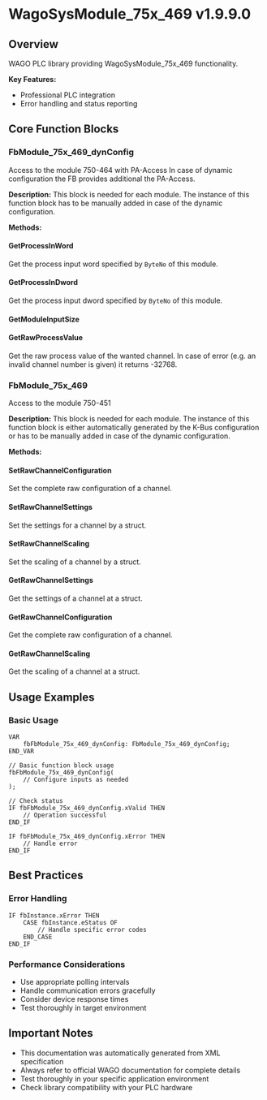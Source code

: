 # WagoSysModule_75x_469 v1.9.9.0

## Overview
WAGO PLC library providing WagoSysModule_75x_469 functionality.

**Key Features:**
- Professional PLC integration
- Error handling and status reporting

## Core Function Blocks

### FbModule_75x_469_dynConfig
Access to the module 750-464 with PA-Access In case of dynamic configuration the FB provides additional the PA-Access.

**Description:**
This block is needed for each module. The instance of this function block has to be manually added in case of the dynamic configuration.

**Methods:**

#### GetProcessInWord
Get the process input word specified by ``ByteNo`` of this module.

#### GetProcessInDword
Get the process input dword specified by ``ByteNo`` of this module.

#### GetModuleInputSize
#### GetRawProcessValue
Get the raw process value of the wanted channel. In case of error (e.g. an invalid channel number is given) it returns -32768.

### FbModule_75x_469
Access to the module 750-451

**Description:**
This block is needed for each module. The instance of this function block is either automatically generated by the K-Bus configuration or has to be manually added in case of the dynamic configuration.

**Methods:**

#### SetRawChannelConfiguration
Set the complete raw configuration of a channel.

#### SetRawChannelSettings
Set the settings for a channel by a struct.

#### SetRawChannelScaling
Set the scaling of a channel by a struct.

#### GetRawChannelSettings
Get the settings of a channel at a struct.

#### GetRawChannelConfiguration
Get the complete raw configuration of a channel.

#### GetRawChannelScaling
Get the scaling of a channel at a struct.

## Usage Examples

### Basic Usage
```iec
VAR
    fbFbModule_75x_469_dynConfig: FbModule_75x_469_dynConfig;
END_VAR

// Basic function block usage
fbFbModule_75x_469_dynConfig(
    // Configure inputs as needed
);

// Check status
IF fbFbModule_75x_469_dynConfig.xValid THEN
    // Operation successful
END_IF

IF fbFbModule_75x_469_dynConfig.xError THEN
    // Handle error
END_IF
```

## Best Practices

### Error Handling
```iec
IF fbInstance.xError THEN
    CASE fbInstance.eStatus OF
        // Handle specific error codes
    END_CASE
END_IF
```

### Performance Considerations
- Use appropriate polling intervals
- Handle communication errors gracefully
- Consider device response times
- Test thoroughly in target environment

## Important Notes

- This documentation was automatically generated from XML specification
- Always refer to official WAGO documentation for complete details
- Test thoroughly in your specific application environment
- Check library compatibility with your PLC hardware

